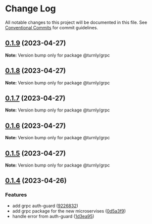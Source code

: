 # Change Log

All notable changes to this project will be documented in this file.
See [Conventional Commits](https://conventionalcommits.org) for commit guidelines.

## [0.1.9](https://github.com/turnly/turnly/compare/v0.1.8...v0.1.9) (2023-04-27)

**Note:** Version bump only for package @turnly/grpc





## [0.1.8](https://github.com/turnly/turnly/compare/v0.1.7...v0.1.8) (2023-04-27)

**Note:** Version bump only for package @turnly/grpc





## [0.1.7](https://github.com/turnly/turnly/compare/v0.1.6...v0.1.7) (2023-04-27)

**Note:** Version bump only for package @turnly/grpc





## [0.1.6](https://github.com/turnly/turnly/compare/v0.1.5...v0.1.6) (2023-04-27)

**Note:** Version bump only for package @turnly/grpc





## [0.1.5](https://github.com/turnly/turnly/compare/v0.1.4...v0.1.5) (2023-04-27)

**Note:** Version bump only for package @turnly/grpc





## [0.1.4](https://github.com/turnly/turnly/compare/v0.1.3...v0.1.4) (2023-04-26)


### Features

* add grpc auth-guard ([9226832](https://github.com/turnly/turnly/commit/9226832efcfb350348cb29f25913492b7660f93f))
* add grpc package for the new microservises ([0d5a3f9](https://github.com/turnly/turnly/commit/0d5a3f96cf8c92db88bb14dbd51b7003800bf05a))
* handle error from auth-guard ([1d3ea95](https://github.com/turnly/turnly/commit/1d3ea9596876926fba02e3571ccc4cf9f82c34ac))
